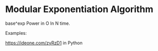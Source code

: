# Modular Exponentiation Algorithm

base^exp Power in O ln N time.

Examples:

https://ideone.com/zyRzD1 in Python
